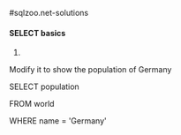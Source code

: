 #sqlzoo.net-solutions

<h4><style=color"green">SELECT basics</style></h4>

1. 
Modify it to show the population of Germany

SELECT population 

FROM world

WHERE name = 'Germany'

